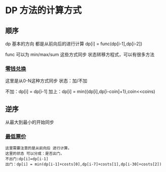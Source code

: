 # DP 方法的计算方式

## 顺序

dp 基本的方向 都是从前向后的进行计算 dp[i] = func(dp[i-1],dp[i-2])

func 可以为 min/max/sum 这些方式同步 状态转移方程式，可以有很多方法

### [零钱兑换](https://leetcode-cn.com/problems/coin-change/)

这里是从0-N这种方式同步 状态：加/不加

不加：dp[i] = dp[i-1]
加上：dp[i] = min({dp[i],dp[i-coin]+1},coin<<coins)

## 逆序

从最大到最小的开始同步

### [最低票价](https://leetcode-cn.com/problems/minimum-cost-for-tickets/)

    这里需要注意的是从前向后 进行计算。
    这里的状态 可以分成：是否出门，
    不出门:dp[i]=dp[i-1]
    出门：dp[i] = min(dp[i-1]+costs[0],dp[i-7]+costs[1],dp[i-30]+costs[2])


